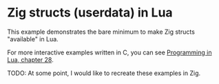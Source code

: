 # Zig structs (userdata) in Lua

This example demonstrates the bare minimum to make Zig structs "available" in Lua.

For more interactive examples written in C, you can see [Programming in Lua, chapter 28](https://www.lua.org/pil/28.html).

TODO: At some point, I would like to recreate these examples in Zig.
